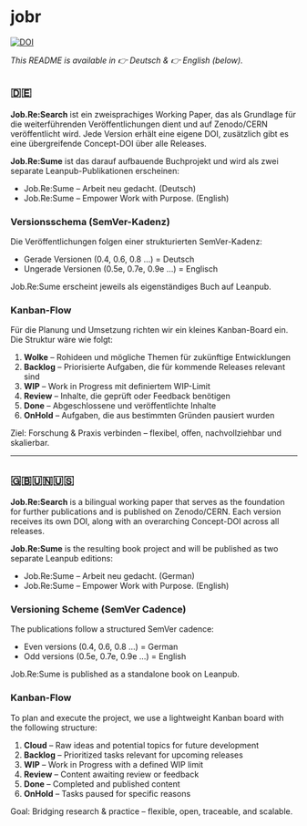 # jobr
[![DOI](https://zenodo.org/badge/DOI/10.5281/zenodo.14999364.svg)](https://doi.org/10.5281/zenodo.14999364)

*This README is available in 👉 Deutsch & 👉 English (below).*

## 🇩🇪  

**Job.Re:Search** ist ein zweisprachiges Working Paper, das als Grundlage für die weiterführenden Veröffentlichungen dient und auf Zenodo/CERN veröffentlicht wird. Jede Version erhält eine eigene DOI, zusätzlich gibt es eine übergreifende Concept-DOI über alle Releases.

**Job.Re:Sume** ist das darauf aufbauende Buchprojekt und wird als zwei separate Leanpub-Publikationen erscheinen:

- Job.Re:Sume – Arbeit neu gedacht. (Deutsch)
- Job.Re:Sume – Empower Work with Purpose. (English)

### Versionsschema (SemVer-Kadenz)

Die Veröffentlichungen folgen einer strukturierten SemVer-Kadenz:

- Gerade Versionen (0.4, 0.6, 0.8 …) = Deutsch
- Ungerade Versionen (0.5e, 0.7e, 0.9e …) = Englisch

Job.Re:Sume erscheint jeweils als eigenständiges Buch auf Leanpub.

### Kanban-Flow

Für die Planung und Umsetzung richten wir ein kleines Kanban-Board ein. Die Struktur wäre wie folgt:

1. **Wolke** – Rohideen und mögliche Themen für zukünftige Entwicklungen
2. **Backlog** – Priorisierte Aufgaben, die für kommende Releases relevant sind
3. **WIP** – Work in Progress mit definiertem WIP-Limit
4. **Review** – Inhalte, die geprüft oder Feedback benötigen
5. **Done** – Abgeschlossene und veröffentlichte Inhalte
6. **OnHold** – Aufgaben, die aus bestimmten Gründen pausiert wurden

Ziel: Forschung & Praxis verbinden – flexibel, offen, nachvollziehbar und skalierbar.

---

## 🇬🇧🇺🇳🇺🇸  

**Job.Re:Search** is a bilingual working paper that serves as the foundation for further publications and is published on Zenodo/CERN. Each version receives its own DOI, along with an overarching Concept-DOI across all releases.

**Job.Re:Sume** is the resulting book project and will be published as two separate Leanpub editions:

- Job.Re:Sume – Arbeit neu gedacht. (German)
- Job.Re:Sume – Empower Work with Purpose. (English)

### Versioning Scheme (SemVer Cadence)

The publications follow a structured SemVer cadence:

- Even versions (0.4, 0.6, 0.8 …) = German
- Odd versions (0.5e, 0.7e, 0.9e …) = English

Job.Re:Sume is published as a standalone book on Leanpub.

### Kanban-Flow

To plan and execute the project, we use a lightweight Kanban board with the following structure:

1. **Cloud** – Raw ideas and potential topics for future development
2. **Backlog** – Prioritized tasks relevant for upcoming releases
3. **WIP** – Work in Progress with a defined WIP limit
4. **Review** – Content awaiting review or feedback
5. **Done** – Completed and published content
6. **OnHold** – Tasks paused for specific reasons

Goal: Bridging research & practice – flexible, open, traceable, and scalable.
